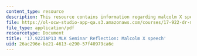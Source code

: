 ```yaml
---
content_type: resource
description: This resource contains information regarding malcolm X speech.
file: https://ol-ocw-studio-app-qa.s3.amazonaws.com/courses/17-922-dr-martin-luther-king-jr-iap-design-seminar-january-iap-2013/26ac296ebe214613e29057f40979ca6c_MIT17_922IAP13_RefPapr6A.pdf
file_type: application/pdf
resourcetype: Document
title: '17.922IAP13 MLK Seminar Reflection: Malcolm X speech'
uid: 26ac296e-be21-4613-e290-57f40979ca6c
---
```

